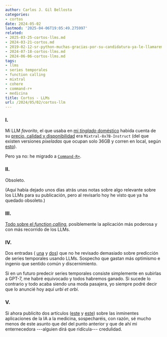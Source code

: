 ```yaml
---
author: Carlos J. Gil Bellosta
categories:
- cortos
date: 2024-05-02
lastmod: '2025-04-06T19:05:49.275997'
related:
- 2025-03-25-cortos-llms.md
- 2024-03-21-cortos.md
- 2019-02-12-sr-python-muchas-gracias-por-su-candidatura-ya-le-llamaremos-cuando-tenga-modelos-mixtos.md
- 2024-07-18-cortos-llms.md
- 2024-06-06-cortos-llms.md
tags:
- llms
- series temporales
- function calling
- mixtral
- cohere
- command-r+
- medicina
title: Cortos - LLMs
url: /2024/05/02/cortos-llm
---
```


### I.

Mi LLM _favorito_, el que usaba en [mi _tinglado_ doméstico](/2024/02/06/llms-pocket-obsidian/) habida cuenta de su [precio, calidad y disponibilidad](https://artificialanalysis.ai/models/mixtral-8x7b-instruct) era `Mixtral-8x7B-Instruct` (del que existen versiones _pixeladas_ que ocupan solo 36GB y corren en local, según
[esto](https://simonwillison.net/2023/Dec/18/mistral/)).


Pero ya no: he migrado a [`Command-R+`](https://artificialanalysis.ai/models/command-r-plus).

### II.

Obsoleto.

(Aquí había dejado unos días atrás unas notas sobre algo relevante sobre los LLMs para su publicación, pero al revisarlo hoy he visto que ya ha quedado obsoleto.)

### III.

[Todo sobre el _function calling_](https://docs.cohere.com/docs/tool-use),
posiblemente la aplicación más poderosa y con más recorrido de los LLMs.


### IV.

Dos entradas (
[una](https://jrodthoughts.medium.com/google-just-built-a-foundation-model-for-zero-shot-time-series-forecasting-81d8915ca025) y
[dos](https://marginalrevolution.com/marginalrevolution/2024/04/llms-vs-arma-garch.html))
que no he revisado demasiado sobre predicción de series temporales usando LLMs. Sospecho que gastan más optimismo e ingenio que sentido común y discernimiento.

Si en un futuro predecir series temporales consiste simplemente en subirlas a GPT-7, me habré equivocado y todos habremos ganado. Si sucede lo contrario y todo acaba siendo una moda pasajera, yo siempre podré decir que lo anuncié hoy aquí _urbi et orbi_.

### V.

Si ahora publicito dos artículos
([este](https://www.economist.com/leaders/2024/03/27/the-ai-doctor-will-see-youeventually) y
[este](https://www.cnbc.com/2024/03/24/nvidias-ai-ambitions-in-medicine-and-health-care-are-becoming-clear.html))
sobre las inminentes aplicaciones de la IA a la medicina, sospecharéis, con razón, sé mucho menos de este asunto que del del punto anterior y que de ahí mi enternecedora ---alguien dirá que ridícula--- credulidad.